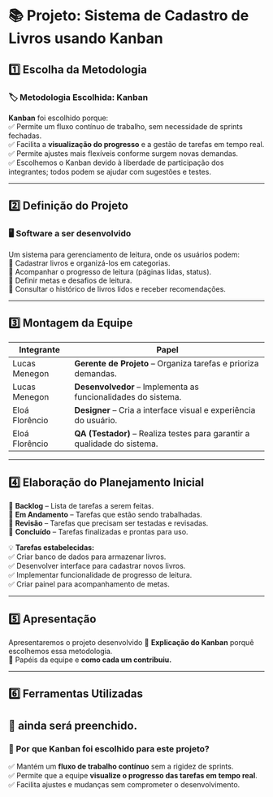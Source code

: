 # 📚 Projeto: Sistema de Cadastro de Livros usando Kanban  

## 1️⃣ Escolha da Metodologia  

### 🏷️ Metodologia Escolhida: Kanban  
**Kanban** foi escolhido porque:  
✅ Permite um fluxo contínuo de trabalho, sem necessidade de sprints fechadas.  
✅ Facilita a **visualização do progresso** e a gestão de tarefas em tempo real.  
✅ Permite ajustes mais flexíveis conforme surgem novas demandas.  
✅ Escolhemos o Kanban devido à liberdade de participação dos integrantes; todos podem se ajudar com sugestões e testes.

---

## 2️⃣ Definição do Projeto  

### 🖥️ Software a ser desenvolvido  
Um sistema para gerenciamento de leitura, onde os usuários podem:  
📌 Cadastrar livros e organizá-los em categorias.  
📌 Acompanhar o progresso de leitura (páginas lidas, status).  
📌 Definir metas e desafios de leitura.  
📌 Consultar o histórico de livros lidos e receber recomendações.  

---

## 3️⃣ Montagem da Equipe  

| Integrante  | Papel |
|-------------|-------|
| Lucas Menegon | **Gerente de Projeto** – Organiza tarefas e prioriza demandas. |
| Lucas Menegon | **Desenvolvedor** – Implementa as funcionalidades do sistema. |
| Eloá Florêncio | **Designer** – Cria a interface visual e experiência do usuário. |
| Eloá Florêncio  | **QA (Testador)** – Realiza testes para garantir a qualidade do sistema. |

---

## 4️⃣ Elaboração do Planejamento Inicial  

🔹 **Backlog** – Lista de tarefas a serem feitas.  
🔹 **Em Andamento** – Tarefas que estão sendo trabalhadas.  
🔹 **Revisão** – Tarefas que precisam ser testadas e revisadas.  
🔹 **Concluído** – Tarefas finalizadas e prontas para uso.  

💡 **Tarefas estabelecidas:**  
✅ Criar banco de dados para armazenar livros.  
✅ Desenvolver interface para cadastrar novos livros.  
✅ Implementar funcionalidade de progresso de leitura.  
✅ Criar painel para acompanhamento de metas.  

---

## 5️⃣ Apresentação

Apresentaremos o projeto desenvolvido
📌 **Explicação do Kanban** porquê escolhemos essa metodologia.   
📌 Papéis da equipe e **como cada um contribuiu.**  

---

## 6️⃣ Ferramentas Utilizadas  

📌 ainda será preenchido.
---

### 🔹 Por que Kanban foi escolhido para este projeto?  
✅ Mantém um **fluxo de trabalho contínuo** sem a rigidez de sprints.  
✅ Permite que a equipe **visualize o progresso das tarefas em tempo real**.  
✅ Facilita ajustes e mudanças sem comprometer o desenvolvimento.  

